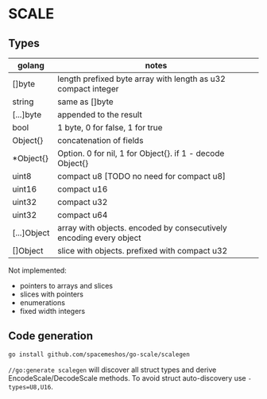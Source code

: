 # SCALE

## Types

golang      | notes
------------|-------------------------------------------------------------------
[]byte      | length prefixed byte array with length as u32 compact integer
string      | same as []byte
[...]byte   | appended to the result
bool        | 1 byte, 0 for false, 1 for true
Object{}    | concatenation of fields
*Object{}   | Option. 0 for nil, 1 for Object{}. if 1 - decode Object{}
uint8       | compact u8 [TODO no need for compact u8]
uint16      | compact u16
uint32      | compact u32
uint32      | compact u64
[...]Object | array with objects. encoded by consecutively encoding every object
[]Object    | slice with objects. prefixed with compact u32

Not implemented:

- pointers to arrays and slices
- slices with pointers
- enumerations
- fixed width integers

## Code generation

```bash
go install github.com/spacemeshos/go-scale/scalegen
```

`//go:generate scalegen` will discover all struct types and derive EncodeScale/DecodeScale methods. To avoid struct auto-discovery use `-types=U8,U16`.

